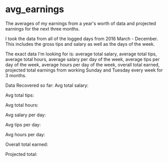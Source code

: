 # avg_earnings
The averages of my earnings from a year's worth of data and projected earnings for the next three months.

I took the data from all of the logged days from 2016 March - December.
This includes the gross tips and salary as well as the days of the week.

The exact data I'm looking for is: average total salary, average total tips,  average total hours, average salary per day of the week, average tips per day of the week, average hours per day of the week, overall total earned, projected total earnings from working Sunday and Tuesday every week for 3 months.

Data Recovered so far:
Avg total salary: 

Avg total tips:

Avg total hours:

Avg salary per day:

Avg tips per day:

Avg hours per day:

Overall total earned:

Projected total:
